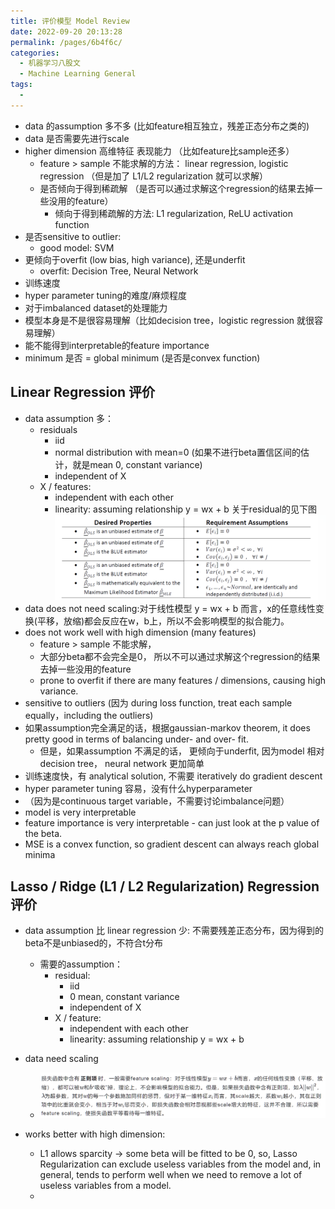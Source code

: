 ```yaml
---
title: 评价模型 Model Review
date: 2022-09-20 20:13:28
permalink: /pages/6b4f6c/
categories:
  - 机器学习八股文
  - Machine Learning General
tags:
  - 
---
```

- data 的assumption 多不多 (比如feature相互独立，残差正态分布之类的)
- data 是否需要先进行scale
- higher dimension 高维特征 表现能力 （比如feature比sample还多）
	- feature > sample 不能求解的方法： linear regression, logistic regression （但是加了 L1/L2 regularization 就可以求解）
	- 是否倾向于得到稀疏解 （是否可以通过求解这个regression的结果去掉一些没用的feature）
		- 倾向于得到稀疏解的方法: L1 regularization, ReLU activation function
- 是否sensitive to outlier:
	- good model: SVM
- 更倾向于overfit (low bias, high variance),  还是underfit
	- overfit: Decision Tree, Neural Network
- 训练速度
- hyper parameter tuning的难度/麻烦程度
- 对于imbalanced dataset的处理能力
- 模型本身是不是很容易理解（比如decision tree，logistic regression 就很容易理解）
- 能不能得到interpretable的feature importance
- minimum 是否 = global minimum  (是否是convex function)

## Linear Regression 评价
- data assumption 多：
	- residuals
		- iid
		- normal distribution with mean=0 (如果不进行beta置信区间的估计，就是mean 0, constant variance)
		- independent of X
	- X / features:
		- independent with each other
		- linearity: assuming relationship y = wx + b
	关于residual的见下图
	![](https://raw.githubusercontent.com/emmableu/image/master/202210032015214.png)
- data does not need scaling:对于线性模型 y = wx + b 而言，x的任意线性变换(平移，放缩)都会反应在w，b上，所以不会影响模型的拟合能力。
- does not work well with high dimension (many features)
	- feature > sample 不能求解， 
	- 大部分beta都不会完全是0， 所以不可以通过求解这个regression的结果去掉一些没用的feature
	- prone to overfit if there are many features / dimensions, causing high variance. 
- sensitive to outliers (因为 during loss function, treat each sample equally，including the outliers)
- 如果assumption完全满足的话，根据gaussian-markov theorem, it does pretty good in terms of balancing under- and over- fit. 
	- 但是，如果assumption 不满足的话， 更倾向于underfit, 因为model 相对decision tree， neural network 更加简单
- 训练速度快，有 analytical solution, 不需要 iteratively do gradient descent
- hyper parameter tuning 容易，没有什么hyperparameter
- （因为是continuous target variable，不需要讨论imbalance问题）
- model is very interpretable
- feature importance is very interpretable - can just look at the p value of the beta. 
- MSE is a convex function, so gradient descent can always reach global minima

## Lasso / Ridge (L1 / L2 Regularization) Regression 评价
- data assumption 比 linear regression 少: 不需要残差正态分布，因为得到的beta不是unbiased的，不符合t分布
	-  需要的assumption：
		- residual:
			- iid
			- 0 mean, constant variance
			- independent of X
		- X / feature:
			- independent with each other
			- linearity: assuming relationship y = wx + b
- data need scaling
	- ![](https://raw.githubusercontent.com/emmableu/image/master/feature-scaling-2.png)

- works better with high dimension:
	- L1 allows sparcity -> some beta will be fitted to be 0, so, Lasso Regularization can exclude useless variables from the model and, in general, tends to perform well when we need to remove a lot of useless variables from a model.
	- 
